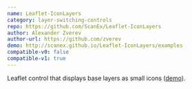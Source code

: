 ```yaml
---
name: Leaflet-IconLayers
category: layer-switching-controls
repo: https://github.com/ScanEx/Leaflet-IconLayers
author: Alexander Zverev
author-url: https://github.com/zverev
demo: http://scanex.github.io/Leaflet-IconLayers/examples
compatible-v0: false
compatible-v1: true
---
```


Leaflet control that displays base layers as small icons (<a href="http://scanex.github.io/Leaflet-IconLayers/examples">demo</a>).
